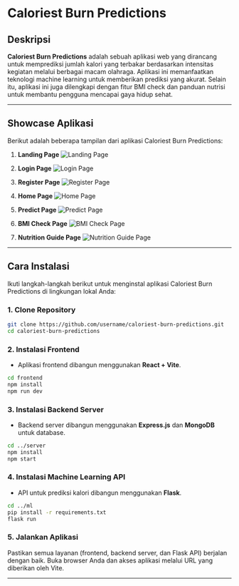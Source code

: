# Caloriest Burn Predictions

## Deskripsi
**Caloriest Burn Predictions** adalah sebuah aplikasi web yang dirancang untuk memprediksi jumlah kalori yang terbakar berdasarkan intensitas kegiatan melalui berbagai macam olahraga. Aplikasi ini memanfaatkan teknologi machine learning untuk memberikan prediksi yang akurat. Selain itu, aplikasi ini juga dilengkapi dengan fitur BMI check dan panduan nutrisi untuk membantu pengguna mencapai gaya hidup sehat.

---

## Showcase Aplikasi

Berikut adalah beberapa tampilan dari aplikasi Caloriest Burn Predictions:

1. **Landing Page**
![Landing Page](https://imaginary-url.com/landing-page.png)

2. **Login Page**
![Login Page](https://imaginary-url.com/login-page.png)

3. **Register Page**
![Register Page](https://imaginary-url.com/register-page.png)

4. **Home Page**
![Home Page](https://imaginary-url.com/home-page.png)

5. **Predict Page**
![Predict Page](https://imaginary-url.com/predict-page.png)

6. **BMI Check Page**
![BMI Check Page](https://imaginary-url.com/bmi-check-page.png)

7. **Nutrition Guide Page**
![Nutrition Guide Page](https://imaginary-url.com/nutrition-guide-page.png)

---

## Cara Instalasi

Ikuti langkah-langkah berikut untuk menginstal aplikasi Caloriest Burn Predictions di lingkungan lokal Anda:

### 1. Clone Repository
```bash
git clone https://github.com/username/caloriest-burn-predictions.git
cd caloriest-burn-predictions
```

### 2. Instalasi Frontend
- Aplikasi frontend dibangun menggunakan **React + Vite**.
```bash
cd frontend
npm install
npm run dev
```

### 3. Instalasi Backend Server
- Backend server dibangun menggunakan **Express.js** dan **MongoDB** untuk database.
```bash
cd ../server
npm install
npm start
```

### 4. Instalasi Machine Learning API
- API untuk prediksi kalori dibangun menggunakan **Flask**.
```bash
cd ../ml
pip install -r requirements.txt
flask run
```

### 5. Jalankan Aplikasi
Pastikan semua layanan (frontend, backend server, dan Flask API) berjalan dengan baik. Buka browser Anda dan akses aplikasi melalui URL yang diberikan oleh Vite.

---
